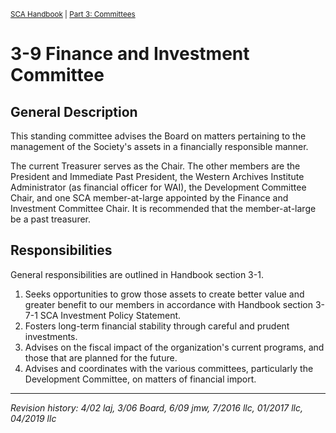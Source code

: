 <sup>[SCA Handbook](/sca-handbook/index.html) | [Part 3: Committees](../03_committees/index.html)</sup> 

# 3-9 Finance and Investment Committee

## General Description

This standing committee advises the Board on matters pertaining to the management of the Society's assets in a financially responsible manner.

The current Treasurer serves as the Chair. The other members are the President and  Immediate Past President, the Western Archives Institute Administrator (as financial officer for WAI), the Development Committee Chair, and one SCA member-at-large appointed by the Finance and Investment Committee Chair.  It is recommended that the member-at-large be a past treasurer.

## Responsibilities

General responsibilities are outlined in Handbook section 3-1.

1. Seeks opportunities to grow those assets to create better value and greater benefit to our members in accordance with Handbook section 3-7-1 SCA Investment Policy Statement.
2. Fosters long-term financial stability through careful and prudent investments.
3. Advises on the fiscal impact of the organization's current programs, and those that are planned for the future.
4. Advises and coordinates with the various committees, particularly the Development Committee, on matters of financial import.

***

_Revision history: 4/02 laj, 3/06 Board, 6/09 jmw, 7/2016 llc, 01/2017 llc, 04/2019 llc_
